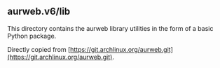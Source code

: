 aurweb.v6/lib
-------------

This directory contains the aurweb library utilities in the form
of a basic Python package.

Directly copied from [https://git.archlinux.org/aurweb.git](https://git.archlinux.org/aurweb.git).

